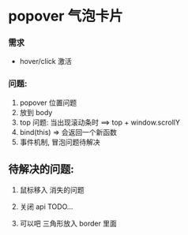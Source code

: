 # popover 气泡卡片

### 需求
- hover/click 激活


### 问题: 
1. popover 位置问题
2. 放到 body
3. top 问题: 当出现滚动条时 ==> top + window.scrollY
4. bind(this) => 会返回一个新函数
5. 事件机制, 冒泡问题待解决


## 待解决的问题:
1. 鼠标移入 消失的问题
2. 关闭 api TODO...

3. 可以吧 三角形放入 border 里面
